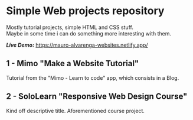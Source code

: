 # Simple Web projects repository

Mostly tutorial projects, simple HTML and CSS stuff.<br>
Maybe in some time i can do something more interesting with them. 

***Live Demo:*** https://mauro-alvarenga-websites.netlify.app/

## 1 - Mimo "Make a Website Tutorial"

Tutorial from the "Mimo - Learn to code" app, which consists in a Blog.

## 2 - SoloLearn "Responsive Web Design Course"

Kind off descriptive title. Aforementioned course project.
